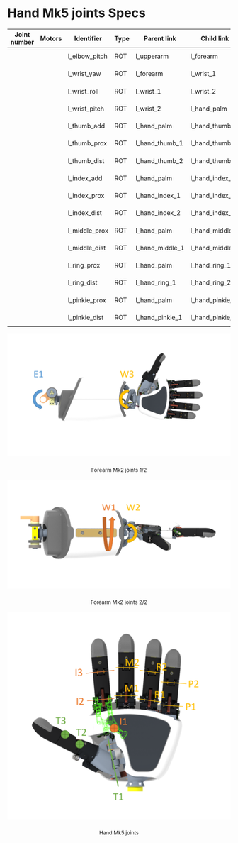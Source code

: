 # Hand Mk5 joints Specs

| Joint number  | Motors | Identifier    | Type | Parent link        | Child link         | Notes           |
|---------------|--------|---------------|------|--------------------|--------------------|-----------------|
|               |        | l_elbow_pitch |  ROT | l_upperarm         | l_forearm          | E1 in figure    |
|               |        | l_wrist_yaw   |  ROT | l_forearm          | l_wrist_1          | W1 in fig.      |
|               |        | l_wrist_roll  |  ROT | l_wrist_1          | l_wrist_2          | W2 in fig.      |
|               |        | l_wrist_pitch |  ROT | l_wrist_2          | l_hand_palm        | W3 in fig.      |
|               |        | l_thumb_add   |  ROT | l_hand_palm        | l_hand_thumb_1     | T1 in fig.      |
|               |        | l_thumb_prox  |  ROT | l_hand_thumb_1     | l_hand_thumb_2     | T2 in fig.      |
|               |        | l_thumb_dist  |  ROT | l_hand_thumb_2     | l_hand_thumb_3     | T3 in fig.      |
|               |        | l_index_add   |  ROT | l_hand_palm        | l_hand_index_1     | I1 in fig.      |
|               |        | l_index_prox  |  ROT | l_hand_index_1     | l_hand_index_2     | I2 in fig.      |
|               |        | l_index_dist  |  ROT | l_hand_index_2     | l_hand_index_3     | I3 in fig.      |
|               |        | l_middle_prox |  ROT | l_hand_palm        | l_hand_middle_1    | M1 in fig.      |
|               |        | l_middle_dist |  ROT | l_hand_middle_1    | l_hand_middle_2    | M2 in fig.      |
|               |        | l_ring_prox   |  ROT | l_hand_palm        | l_hand_ring_1      | R1 in fig.      |
|               |        | l_ring_dist   |  ROT | l_hand_ring_1      | l_hand_ring_2      | R2 in fig.      |
|               |        | l_pinkie_prox |  ROT | l_hand_palm        | l_hand_pinkie_1    | P1 in fig.      |
|               |        | l_pinkie_dist |  ROT | l_hand_pinkie_1    | l_hand_pinkie_2    | P2 in fig.      |


<p align="center">
  <img  src=    "./img/pitches.png"
        title=  "pitches.png"
        width=  "750">
</p>
<p align="center">
  <sub>Forearm Mk2 joints 1/2</sub>
</p>

<p align="center">
  <img  src=    "./img/wrist-yaw-roll.png"
        title=  "wrist-yaw-roll.png"
        width=  "750">
</p>
<p align="center">
  <sub>Forearm Mk2 joints 2/2</sub>
</p>

<p align="center">
  <img  src=    "./img/hand-joints.png"
        title=  "hand-joints.png"
        width=  "750">
</p>
<p align="center">
  <sub>Hand Mk5 joints</sub>
</p>